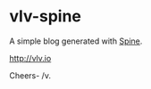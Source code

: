 vlv-spine
=========

A simple blog generated with [Spine](https://github.com/varl/spine).

http://vlv.io

Cheers-
/v.
